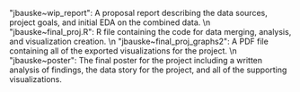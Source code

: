 "jbauske~wip_report": A proposal report describing the data sources, project goals, and initial EDA on the combined data. \n
"jbauske~final_proj.R": R file containing the code for data merging, analysis, and visualization creation. \n
"jbauske~final_proj_graphs2": A PDF file containing all of the exported visualizations for the project. \n
"jbauske~poster": The final poster for the project including a written analysis of findings, the data story for the project, and all of the supporting visualizations.
